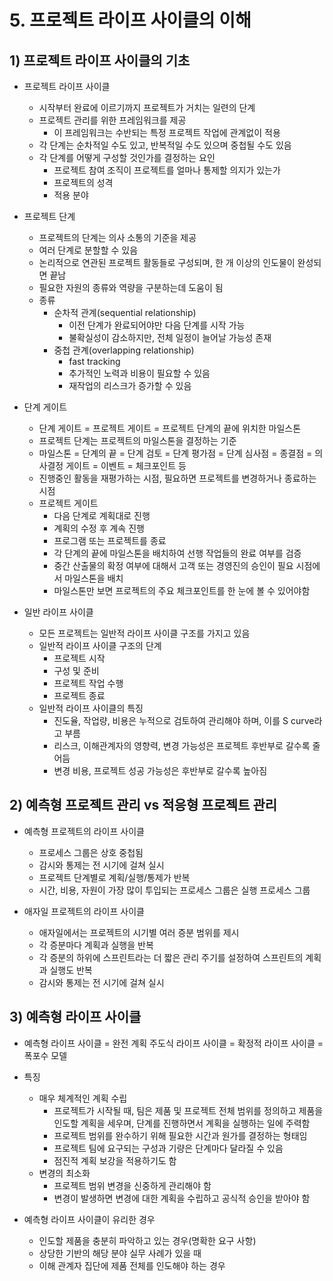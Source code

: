 # 5. 프로젝트 라이프 사이클의 이해

## 1) 프로젝트 라이프 사이클의 기초

- 프로젝트 라이프 사이클
    - 시작부터 완료에 이르기까지 프로젝트가 거치는 일련의 단계
    - 프로젝트 관리를 위한 프레임워크를 제공
        - 이 프레임워크는 수반되는 특정 프로젝트 작업에 관계없이 적용
    - 각 단계는 순차적일 수도 있고, 반복적일 수도 있으며 중첩될 수도 있음
    - 각 단계를 어떻게 구성할 것인가를 결정하는 요인
        - 프로젝트 참여 조직이 프로젝트를 얼마나 통제할 의지가 있는가
        - 프로젝트의 성격
        - 적용 분야

- 프로젝트 단계
    - 프로젝트의 단계는 의사 소통의 기준을 제공
    - 여러 단계로 분할할 수 있음
    - 논리적으로 연관된 프로젝트 활동들로 구성되며, 한 개 이상의 인도물이 완성되면 끝남
    - 필요한 자원의 종류와 역량을 구분하는데 도움이 됨
    - 종류
        - 순차적 관계(sequential relationship)
            - 이전 단계가 완료되어야만 다음 단계를 시작 가능
            - 불확실성이 감소하지만, 전체 일정이 늘어날 가능성 존재
        - 중첩 관계(overlapping relationship)
            - fast tracking
            - 추가적인 노력과 비용이 필요할 수 있음
            - 재작업의 리스크가 증가할 수 있음
    
- 단계 게이트
    - 단계 게이트 = 프로젝트 게이트 = 프로젝트 단계의 끝에 위치한 마일스톤
    - 프로젝트 단계는 프로젝트의 마일스톤을 결정하는 기준
    - 마일스톤 = 단계의 끝 = 단계 검토 = 단계 평가점 = 단계 심사점 = 종결점 = 의사결정 게이트 = 이벤트 = 체크포인트 등
    - 진행중인 활동을 재평가하는 시점, 필요하면 프로젝트를 변경하거나 종료하는 시점
    - 프로젝트 게이트
        - 다음 단계로 계획대로 진행
        - 계획의 수정 후 계속 진행
        - 프로그램 또는 프로젝트를 종료
        - 각 단계의 끝에 마일스톤을 배치하여 선행 작업들의 완료 여부를 검증
        - 중간 산출물의 확정 여부에 대해서 고객 또는 경영진의 승인이 필요 시점에서 마일스톤을 배치
        - 마일스톤만 보면 프로젝트의 주요 체크포인트를 한 눈에 볼 수 있어야함
    
- 일반 라이프 사이클
    - 모든 프로젝트는 일반적 라이프 사이클 구조를 가지고 있음
    - 일반적 라이프 사이클 구조의 단계
        - 프로젝트 시작
        - 구성 및 준비
        - 프로젝트 작업 수행
        - 프로젝트 종료
    - 일반적 라이프 사이클의 특징
        - 진도율, 작업량, 비용은 누적으로 검토하여 관리해야 하며, 이를 S curve라고 부름
        - 리스크, 이해관계자의 영향력, 변경 가능성은 프로젝트 후반부로 갈수록 줄어듬
        - 변경 비용, 프로젝트 성공 가능성은 후반부로 갈수록 높아짐

## 2) 예측형 프로젝트 관리 vs 적응형 프로젝트 관리

- 예측형 프로젝트의 라이프 사이클
    - 프로세스 그룹은 상호 중첩됨
    - 감시와 통제는 전 시기에 걸쳐 실시
    - 프로젝트 단계별로 계획/실행/통제가 반복
    - 시간, 비용, 자원이 가장 많이 투입되는 프로세스 그룹은 실행 프로세스 그룹
    
- 애자일 프로젝트의 라이프 사이클
    - 애자일에서는 프로젝트의 시기별 여러 증분 범위를 제시
    - 각 증분마다 계획과 실행을 반복
    - 각 증분의 하위에 스프린트라는 더 짧은 관리 주기를 설정하여 스프린트의 계획과 실행도 반복
    - 감시와 통제는 전 시기에 걸쳐 실시

## 3) 예측형 라이프 사이클

- 예측형 라이프 사이클 = 완전 계획 주도식 라이프 사이클 = 확정적 라이프 사이클 = 폭포수 모델

- 특징
    - 매우 체계적인 계획 수립
        - 프로젝트가 시작될 때, 팀은 제품 및 프로젝트 전체 범위를 정의하고 제품을 인도할 계획을 세우며, 단계를 진행하면서 계획을 실행하는 일에 주력함
        - 프로젝트 범위를 완수하기 위해 필요한 시간과 원가를 결정하는 형태임
        - 프로젝트 팀에 요구되는 구성과 기량은 단계마다 달라질 수 있음
        - 점진적 계획 보강을 적용하기도 함
    - 변경의 최소화
        - 프로젝트 범위 변경을 신중하게 관리해야 함
        - 변경이 발생하면 변경에 대한 계획을 수립하고 공식적 승인을 받아야 함
        
- 예측형 라이프 사이클이 유리한 경우
    - 인도할 제품을 충분히 파악하고 있는 경우(명확한 요구 사항)
    - 상당한 기반의 해당 분야 실무 사례가 있을 때
    - 이해 관계자 집단에 제품 전체를 인도해야 하는 경우